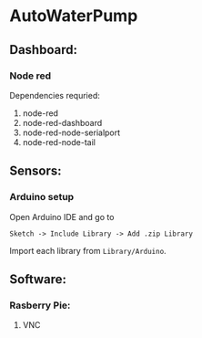 # AutoWaterPump

## Dashboard:

### Node red

Dependencies requried:
1. node-red
2. node-red-dashboard
3. node-red-node-serialport
4. node-red-node-tail


## Sensors:

### Arduino setup
Open Arduino IDE and go to

`Sketch -> Include Library -> Add .zip Library`

Import each library from `Library/Arduino`.


## Software:
###  Rasberry Pie:
1. VNC

